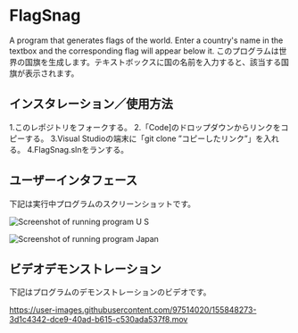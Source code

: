 # FlagSnag
A program that generates flags of the world. Enter a country's name in the textbox and the corresponding flag will appear below it.
このプログラムは世界の国旗を生成します。テキストボックスに国の名前を入力すると、該当する国旗が表示されます。

## インスタレーション／使用方法
1.このレポジトリをフォークする。
2.「Code]のドロップダウンからリンクをコピーする。
3.Visual Studioの端末に「git clone ”コピーしたリンク”」を入れる。
4.FlagSnag.slnをランする。

## ユーザーインタフェース
下記は実行中プログラムのスクリーンショットです。

![Screenshot of running program U S](https://user-images.githubusercontent.com/97514020/152634442-3ca8d574-8c12-447a-a670-b546b2b8b1ba.png)

![Screenshot of running program Japan](https://user-images.githubusercontent.com/97514020/152634383-f337b999-6a9c-4d0a-a852-ee9a09336ab1.png)

## ビデオデモンストレーション
下記はプログラムのデモンストレーションのビデオです。

https://user-images.githubusercontent.com/97514020/155848273-3d1c4342-dce9-40ad-b615-c530ada537f8.mov